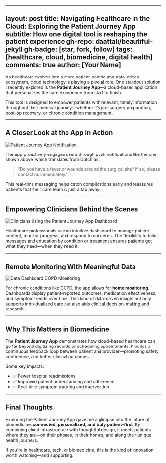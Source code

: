 
---
layout: post
title: Navigating Healthcare in the Cloud: Exploring the Patient Journey App
subtitle: How one digital tool is reshaping the patient experience
gh-repo: daattali/beautiful-jekyll
gh-badge: [star, fork, follow]
tags: [healthcare, cloud, biomedicine, digital health]
comments: true
author: [Your Name]
---

As healthcare evolves into a more patient-centric and data-driven ecosystem, cloud technology is playing a pivotal role. One standout solution I recently explored is the **Patient Journey App**—a cloud-based application that personalizes the care experience from start to finish. 

This tool is designed to empower patients with relevant, timely information throughout their medical journey—whether it’s pre-surgery preparation, post-op recovery, or chronic condition management.

---

## A Closer Look at the App in Action

![Patient Journey App Notification](/assets/img/app-2.jpg)

The app proactively engages users through push notifications like the one shown above, which translates from Dutch as:

> “Do you have a fever or wounds around the surgical site? If so, please contact us immediately.”

This real-time messaging helps catch complications early and reassures patients that their care team is just a tap away.

---

## Empowering Clinicians Behind the Scenes

![Clinicians Using the Patient Journey App Dashboard](/assets/img/Symptoom_dagboek_Wietske_en_Rinie_1_.jpg)

Healthcare professionals use an intuitive dashboard to manage patient content, monitor progress, and respond to concerns. The flexibility to tailor messages and education by condition or treatment ensures patients get what they need—when they need it.

---

## Remote Monitoring With Meaningful Data

![Data Dashboard COPD Monitoring](/assets/img/bloxx-2.jpg)

For chronic conditions like COPD, the app allows for **home monitoring**. Dashboards display patient-reported outcomes, medication effectiveness, and symptom trends over time. This kind of data-driven insight not only supports individualized care but also aids clinical decision-making and research.

---

## Why This Matters in Biomedicine

The **Patient Journey App** demonstrates how cloud-based healthcare can go far beyond digitizing records or scheduling appointments. It builds a continuous feedback loop between patient and provider—promoting safety, confidence, and better clinical outcomes.

Some key impacts:
- ✅ Fewer hospital readmissions  
- ✅ Improved patient understanding and adherence  
- ✅ Real-time symptom tracking and intervention  

---

## Final Thoughts

Exploring the Patient Journey App gave me a glimpse into the future of biomedicine: **connected, personalized, and truly patient-first**. By combining cloud infrastructure with thoughtful design, it meets patients where they are—on their phones, in their homes, and along their unique health journeys.

If you're in healthcare, tech, or biomedicine, this is the kind of innovation worth watching—and supporting.
